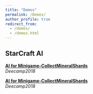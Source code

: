 ```yaml
---
title: "Demos"
permalink: /Demos/
author_profile: true
redirect_from: 
  - /demos/
  - /demos.html
---
```


## StarCraft AI

<b>[AI for Minigame-CollectMineralShards](http://ericonaldo.github.io/files/SC_AI_for_Minigame-BuildMarines.mp4)</b> <br>
<i>Deecamp2018</i>

<b>[AI for Minigame-CollectMineralShards](http://ericonaldo.github.io/files/SC_AI_for_Minigame-CollectMineralShards.mp4)</b> <br>
<i>Deecamp2018</i>